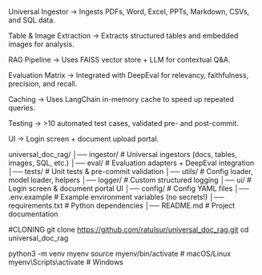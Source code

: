 Universal Ingestor → Ingests PDFs, Word, Excel, PPTs, Markdown, CSVs, and SQL data.

Table & Image Extraction → Extracts structured tables and embedded images for analysis.

RAG Pipeline → Uses FAISS vector store + LLM for contextual Q&A.

Evaluation Matrix → Integrated with DeepEval for relevancy, faithfulness, precision, and recall.

Caching → Uses LangChain in-memory cache to speed up repeated queries.

Testing → >10 automated test cases, validated pre- and post-commit.

UI → Login screen + document upload portal.

universal_doc_rag/
│── ingestor/              # Universal ingestors (docs, tables, images, SQL, etc.)
│── eval/                  # Evaluation adapters + DeepEval integration
│── tests/                 # Unit tests & pre-commit validation
│── utils/                 # Config loader, model loader, helpers
│── logger/                # Custom structured logging
│── ui/                    # Login screen & document portal UI
│── config/                # Config YAML files
│── .env.example           # Example environment variables (no secrets!)
│── requirements.txt       # Python dependencies
│── README.md              # Project documentation



#CLONING
git clone https://github.com/ratulsur/universal_doc_rag.git
cd universal_doc_rag

python3 -m venv myenv
source myenv/bin/activate  # macOS/Linux
myenv\Scripts\activate     # Windows



